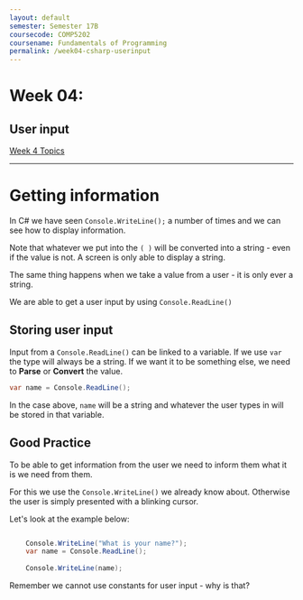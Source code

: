 ```yaml
---
layout: default
semester: Semester 17B
coursecode: COMP5202
coursename: Fundamentals of Programming
permalink: /week04-csharp-userinput
---
```


# Week 04:

## User input

<a href="./week04-index.html" class="btn btn-default">Week 4 Topics</a> 

---

# Getting information

In C# we have seen `Console.WriteLine();` a number of times and we can see how to display information.

Note that whatever we put into the `( )` will be converted into a string - even if the value is not.
A screen is only able to display a string.

The same thing happens when we take a value from a user - it is only ever a string.

We are able to get a user input by using `Console.ReadLine()`

## Storing user input

Input from a `Console.ReadLine()` can be linked to a variable. If we use `var` the type will always be a string.
If we want it to be something else, we need to **Parse** or **Convert** the value. 

```c#
var name = Console.ReadLine();
```

In the case above, `name` will be a string and whatever the user types in will be stored in that variable.

## Good Practice

To be able to get information from the user we need to inform them what it is we need from them.

For this we use the `Console.WriteLine()` we already know about. Otherwise the user is simply presented with a blinking cursor.

Let's look at the example below:

```c#

    Console.WriteLine("What is your name?");
    var name = Console.ReadLine();
    
    Console.WriteLine(name);

```

Remember we cannot use constants for user input - why is that?